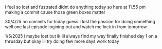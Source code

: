 i feel so lost and fustrated 
didnt do anything today 
so here at 11.55 pm
making a commit cause
those green boxes matter 

30/4/25 
no commits for today
guess i lost the passion for doing something 
well one last episode 
logining out 
and watch me lock in from tomorrow 

1/5/2025
i maybe lost but ik ill always find my way 
finally finished day 1 on a thrusday 
but okay 
ill try doing few more days work today 
